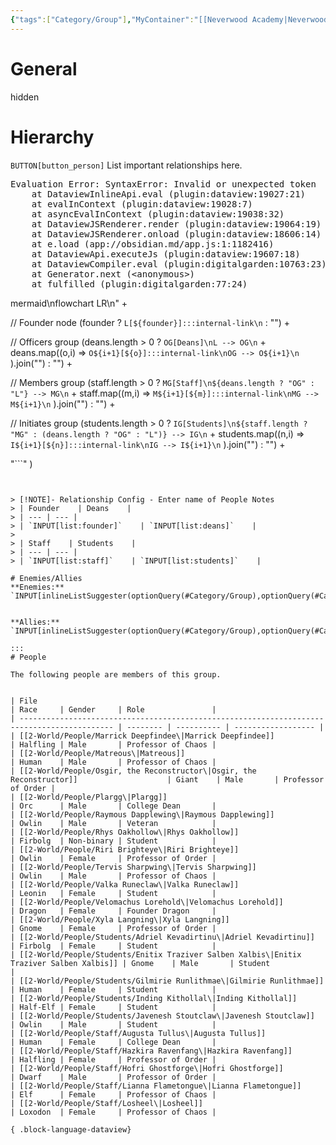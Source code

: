 ```yaml
---
{"tags":["Category/Group"],"MyContainer":"[[Neverwood Academy|Neverwood Academy]]","MyCategory":"College","image":"map-1.2-lorehold-campus.jpg","obsidianUIMode":"preview","faction":null,"primary_contact":null,"founder":["Velomachus Lorehold"],"deans":["Augusta Tullus","Plargg"],"staff":["Hofri Ghostforge","Losheel","Hazkire Ravenfang","Lianna Flametongue","Marrick Deepfindee","Riri Brighteye","Tervis Sharpwing","Xyla Langning"],"dg-publish":true,"dg-path":"World/Groups/Colleges/Lorehold College.md","permalink":"/world/groups/colleges/lorehold-college/","dgPassFrontmatter":true,"updated":"2025-09-29T13:19:58.000+01:00"}
---
```



# General
hidden
# Hierarchy

`BUTTON[button_person]` List important relationships here. 

<pre class="dataview dataview-error">Evaluation Error: SyntaxError: Invalid or unexpected token
    at DataviewInlineApi.eval (plugin:dataview:19027:21)
    at evalInContext (plugin:dataview:19028:7)
    at asyncEvalInContext (plugin:dataview:19038:32)
    at DataviewJSRenderer.render (plugin:dataview:19064:19)
    at DataviewJSRenderer.onload (plugin:dataview:18606:14)
    at e.load (app://obsidian.md/app.js:1:1182416)
    at DataviewApi.executeJs (plugin:dataview:19607:18)
    at DataviewCompiler.eval (plugin:digitalgarden:10763:23)
    at Generator.next (&lt;anonymous&gt;)
    at fulfilled (plugin:digitalgarden:77:24)</pre>mermaid\nflowchart LR\n" +

  // Founder node
  (founder
    ? `L[${founder}]:::internal-link\n`
    : "") +

  // Officers group
  (deans.length > 0
    ? `OG[Deans]\nL --> OG\n` +
      deans.map((o,i) =>
        `O${i+1}[${o}]:::internal-link\nOG --> O${i+1}\n`
      ).join("")
    : "") +

  // Members group
  (staff.length > 0
    ? `MG[Staff]\n${deans.length ? "OG" : "L"} --> MG\n` +
      staff.map((m,i) =>
        `M${i+1}[${m}]:::internal-link\nMG --> M${i+1}\n`
      ).join("")
    : "") +

  // Initiates group
  (students.length > 0
    ? `IG[Students]\n${staff.length ? "MG" : (deans.length ? "OG" : "L")} --> IG\n` +
      students.map((n,i) =>
        `I${i+1}[${n}]:::internal-link\nIG --> I${i+1}\n`
      ).join("")
    : "") +

  "```"
)
```


> [!NOTE]- Relationship Config - Enter name of People Notes
> | Founder    | Deans    | 
> | --- | --- | 
> | `INPUT[list:founder]`    | `INPUT[list:deans]`    | 
> 
> | Staff    | Students    | 
> | --- | --- | 
> | `INPUT[list:staff]`    | `INPUT[list:students]`    |

# Enemies/Allies
**Enemies:** `INPUT[inlineListSuggester(optionQuery(#Category/Group),optionQuery(#Category/People)):MyEnemies]`
 

**Allies:** `INPUT[inlineListSuggester(optionQuery(#Category/Group),optionQuery(#Category/People)):MyAllies]`
 
:::
# People

The following people are members of this group.  


| File                                                                                        | Race     | Gender     | Role               |
| ------------------------------------------------------------------------------------------- | -------- | ---------- | ------------------ |
| [[2-World/People/Marrick Deepfindee\|Marrick Deepfindee]]                                | Halfling | Male       | Professor of Chaos |
| [[2-World/People/Matreous\|Matreous]]                                                    | Human    | Male       | Professor of Chaos |
| [[2-World/People/Osgir, the Reconstructor\|Osgir, the Reconstructor]]                    | Giant    | Male       | Professor of Order |
| [[2-World/People/Plargg\|Plargg]]                                                        | Orc      | Male       | College Dean       |
| [[2-World/People/Raymous Dapplewing\|Raymous Dapplewing]]                                | Owlin    | Male       | Veteran            |
| [[2-World/People/Rhys Oakhollow\|Rhys Oakhollow]]                                        | Firbolg  | Non-binary | Student            |
| [[2-World/People/Riri Brighteye\|Riri Brighteye]]                                        | Owlin    | Female     | Professor of Order |
| [[2-World/People/Tervis Sharpwing\|Tervis Sharpwing]]                                    | Owlin    | Male       | Professor of Chaos |
| [[2-World/People/Valka Runeclaw\|Valka Runeclaw]]                                        | Leonin   | Female     | Student            |
| [[2-World/People/Velomachus Lorehold\|Velomachus Lorehold]]                              | Dragon   | Female     | Founder Dragon     |
| [[2-World/People/Xyla Langning\|Xyla Langning]]                                          | Gnome    | Female     | Professor of Order |
| [[2-World/People/Students/Adriel Kevadirtinu\|Adriel Kevadirtinu]]                       | Firbolg  | Female     | Student            |
| [[2-World/People/Students/Enitix Traziver Salben Xalbis\|Enitix Traziver Salben Xalbis]] | Gnome    | Male       | Student            |
| [[2-World/People/Students/Gilmirie Runlithmae\|Gilmirie Runlithmae]]                     | Human    | Female     | Student            |
| [[2-World/People/Students/Inding Kithollal\|Inding Kithollal]]                           | Half-Elf | Female     | Student            |
| [[2-World/People/Students/Javenesh Stoutclaw\|Javenesh Stoutclaw]]                       | Owlin    | Male       | Student            |
| [[2-World/People/Staff/Augusta Tullus\|Augusta Tullus]]                                  | Human    | Female     | College Dean       |
| [[2-World/People/Staff/Hazkira Ravenfang\|Hazkira Ravenfang]]                            | Halfling | Female     | Professor of Order |
| [[2-World/People/Staff/Hofri Ghostforge\|Hofri Ghostforge]]                              | Dwarf    | Male       | Professor of Order |
| [[2-World/People/Staff/Lianna Flametongue\|Lianna Flametongue]]                          | Elf      | Female     | Professor of Chaos |
| [[2-World/People/Staff/Losheel\|Losheel]]                                                | Loxodon  | Female     | Professor of Chaos |

{ .block-language-dataview}
